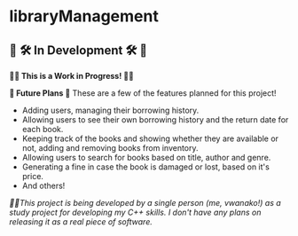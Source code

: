 # libraryManagement
## **🚧 🛠️ In Development 🛠️ 🚧**

**👷‍♀️ This is a Work in Progress! 👷‍♂️**

**🚀 Future Plans 🚀**
These are a few of the features planned for this project!
  - Adding users, managing their borrowing history.
  - Allowing users to see their own borrowing history and the return date for each book.
  - Keeping track of the books and showing whether they are available or not, adding and removing books from inventory.
  - Allowing users to search for books based on title, author and genre.
  - Generating a fine in case the book is damaged or lost, based on it's price.
  - And others!



*👨‍💻This project is being developed by a single person (me, vwanako!) as a study project for developing my C++ skills. I don't have any plans on releasing it as a real piece of software.*
